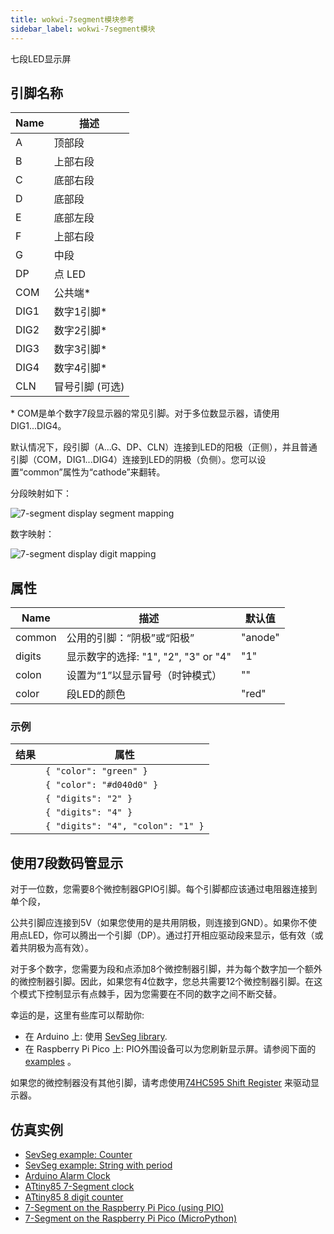 ```yaml
---
title: wokwi-7segment模块参考
sidebar_label: wokwi-7segment模块
---
```


七段LED显示屏

<wokwi-7segment />

## 引脚名称

| Name | 描述            |
| ---- | --------------- |
| A    | 顶部段          |
| B    | 上部右段        |
| C    | 底部右段        |
| D    | 底部段          |
| E    | 底部左段        |
| F    | 上部右段        |
| G    | 中段            |
| DP   | 点 LED          |
| COM  | 公共端\*        |
| DIG1 | 数字1引脚*      |
| DIG2 | 数字2引脚\*     |
| DIG3 | 数字3引脚\*     |
| DIG4 | 数字4引脚\*     |
| CLN  | 冒号引脚 (可选) |

\* COM是单个数字7段显示器的常见引脚。对于多位数显示器，请使用DIG1...DIG4。

默认情况下，段引脚（A...G、DP、CLN）连接到LED的阳极（正侧），并且普通引脚（COM，DIG1...DIG4）连接到LED的阴极（负侧）。您可以设置“common”属性为“cathode”来翻转。

分段映射如下：

![7-segment display segment mapping](wokwi-7segment-diagram.svg)

数字映射：

![7-segment display digit mapping](wokwi-7segment-digits.svg)

## 属性

| Name   | 描述                                 | 默认值  |
| ------ | ------------------------------------ | ------- |
| common | 公用的引脚：“阴极”或“阳极”           | "anode" |
| digits | 显示数字的选择: "1", "2", "3" or "4" | "1"     |
| colon  | 设置为“1”以显示冒号（时钟模式）      | ""      |
| color  | 段LED的颜色                          | "red"   |

### 示例

| 结果                                                         | 属性                              |
| ------------------------------------------------------------ | --------------------------------- |
| <wokwi-7segment color="green" values="[1,1,1,1,0,1,1,0]" />  | `{ "color": "green" }`            |
| <wokwi-7segment color="#d040d0" values="[1,1,1,1,0,1,1,0]" /> | `{ "color": "#d040d0" }`          |
| <wokwi-7segment digits="2" />                                | `{ "digits": "2" }`               |
| <wokwi-7segment digits="4" />                                | `{ "digits": "4" }`               |
| <wokwi-7segment digits="4" colon="1" colonValue="1" />       | `{ "digits": "4", "colon": "1" }` |

## 使用7段数码管显示

对于一位数，您需要8个微控制器GPIO引脚。每个引脚都应该通过电阻器连接到单个段，

公共引脚应连接到5V（如果您使用的是共用阴极，则连接到GND）。如果你不使用点LED，你可以腾出一个引脚（DP）。通过打开相应驱动段来显示，低有效（或着共阴极为高有效）。

对于多个数字，您需要为段和点添加8个微控制器引脚，并为每个数字加一个额外的微控制器引脚。因此，如果您有4位数字，您总共需要12个微控制器引脚。在这个模式下控制显示有点棘手，因为您需要在不同的数字之间不断交替。

幸运的是，这里有些库可以帮助你:

- 在 Arduino 上: 使用 [SevSeg library](https://wokwi.com/arduino/libraries/SevSeg).
- 在 Raspberry Pi Pico 上: PIO外围设备可以为您刷新显示屏。请参阅下面的 [examples](#simulator-examples) 。

如果您的微控制器没有其他引脚，请考虑使用[74HC595 Shift Register](wokwi-74hc595) 来驱动显示器。

## 仿真实例

- [SevSeg example: Counter](https://wokwi.com/arduino/libraries/SevSeg/SevSeg_Counter)
- [SevSeg example: String with period](https://wokwi.com/arduino/libraries/SevSeg/stringWithPeriod)
- [Arduino Alarm Clock](https://wokwi.com/playground/alarm-clock)
- [ATtiny85 7-Segment clock](https://wokwi.com/projects/301366580039647753)
- [ATtiny85 8 digit counter](https://wokwi.com/projects/301304715310793225)
- [7-Segment on the Raspberry Pi Pico (using PIO)](https://wokwi.com/projects/301404853501952521)
- [7-Segment on the Raspberry Pi Pico (MicroPython)](https://wokwi.com/projects/300936948537623048)
